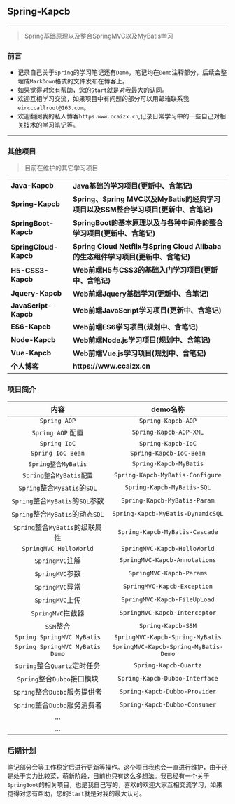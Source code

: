 ## Spring-Kapcb

------

> Spring基础原理以及整合SpringMVC以及MyBatis学习


### 前言

- 记录自己关于`Spring`的学习笔记还有`Demo`，笔记均在`Demo`注释部分，后续会整理成`MarkDown`格式的文件发布在博客上。
- 如果觉得对您有帮助，您的`Start`就是对我最大的认同。
- 欢迎互相学习交流，如果项目中有问题的部分可以用邮箱联系我`eircccallroot@163.com`。
- 欢迎翻阅我的私人博客`https.www.ccaizx.cn`,记录日常学习中的一些自己对相关技术的学习笔记等。
------

### 其他项目

> 目前在维护的其它学习项目

<table>
    <tr>
        <td><a style="text-decoration: none;" href="https://github.com/Eircc/Java-Kapcb" target="_blank"><strong>Java-Kapcb</strong></a></td>
        <td><a style="text-decoration: none;" href="https://github.com/Eircc/Java-Kapcb" target="_blank"><b>Java基础的学习项目(更新中、含笔记)</b></a></td>
    </tr>
    <tr>
    	<td><a style="text-decoration: none;" href="https://github.com/Eircc/Spring-Kapcb" target="_blank"><strong>Spring-Kapcb</strong></a></td>
        <td><a style="text-decoration: none;" href="https://github.com/Eircc/Spring-Kapcb" target="_blank"><b>Spring、Spring MVC以及MyBatis的经典学习项目以及SSM整合学习项目(更新中、含笔记)</b></a></td>
    </tr>
    <tr>
    	<td><a style="text-decoration: none;" href="https://github.com/Eircc/SpringBoot-Kapcb" target="_blank"><strong>SpringBoot-Kapcb</strong></a></td>
        <td><a style="text-decoration: none;" href="https://github.com/Eircc/SpringBoot-Kapcb" target="_blank"><b>SpringBoot的基本原理以及与各种中间件的整合学习项目(更新中、含笔记)</b></a></td>
    </tr>
    <tr>
    	<td><a style="text-decoration: none;" href="https://github.com/Eircc/SpringCloud-Kapcb" target="_blank"><strong>SpringCloud-Kapcb</strong></a></td>
        <td><a style="text-decoration: none;" href="https://github.com/Eircc/SpringCloud-Kapcb" target="_blank"><b>Spring Cloud Netflix与Spring Cloud Alibaba的生态组件学习项目(更新中、含笔记)</b></a></td>
    </tr>
    <tr>
        <td><a style="text-decoration: none;" href="https://github.com/Eircc/H5-CSS3-Kapcb" target="_blank"><strong>H5-CSS3-Kapcb</strong></a></td>
        <td><a style="text-decoration: none;" href="https://github.com/Eircc/H5-CSS3-Kapcb" target="_blank"><b>Web前端H5与CSS3的基础入门学习项目(更新中、含笔记)</b></a></td>
    </tr>
    <tr>
    	<td><a style="text-decoration: none;" href="#" target="_blank"><strong>Jquery-Kapcb</strong></a></td>
        <td><a style="text-decoration: none;" href="#" target="_blank"><strong>Web前端Jquery基础学习(更新中、含笔记)</strong></a></td>
    </tr>
    <tr>
    	<td><a style="text-decoration: none;" href="https://github.com/Eircc/JavaScript-Kapcb" target="_blank"><strong>JavaScript-Kapcb</strong></a></td>
        <td><a style="text-decoration: none;" href="https://github.com/Eircc/JavaScript-Kapcb" target="_blank"><b>Web前端JavaScript学习项目(更新中、含笔记)</b></a></td>
    </tr>
     <tr>
    	<td><a style="text-decoration: none;" href="#" target="_blank"><strong>ES6-Kapcb</strong></a></td>
        <td><a style="text-decoration: none;" href="#" target="_nlank"><strong>Web前端ES6学习项目(规划中、含笔记)</strong></a></td>
    </tr>
    <tr>
    	<td><a style="text-decoration: none;" href="#" target="_blank"><strong>Node-Kapcb</strong></a></td>
        <td><a style="text-decoration: none;" href="#" target="_nlank"><strong>Web前端Node.js学习项目(规划中、含笔记)</strong></a></td>
    </tr>
    <tr>
    	<td><a style="text-decoration: none;" href="#" target="_blank"><strong>Vue-Kapcb</strong></a></td>
        <td><a style="text-decoration: none;" href="#" target="_blank"><strong>Web前端Vue.js学习项目(规划中、含笔记)</strong></a></td>
    </tr>
    <tr>
        <td><a style="text-decoration: none;" href="https://www.ccaizx.cn" target="_blank" ><b>个人博客</b><a</td>
        <td><a style="text-decoration: none;" href="https://www.ccaizx.cn" target="_blank" ><b>https://www.ccaizx.cn</b></a></td>
    </tr>
</table>

### 项目简介

|               内容               |               demo名称                |
| :------------------------------: | :-----------------------------------: |
|           `Spring AOP`           |          `Spring-Kapcb-AOP`           |
|        `Spring AOP` 配置         |        `Spring-Kapcb-AOP-XML`         |
|           `Spring IoC`           |          `Spring-Kapcb-IoC`           |
|        `Spring IoC Bean`         |        `Spring-Kapcb-IoC-Bean`        |
|       `Spring整合MyBatis`        |        `Spring-Kapcb-MyBatis`         |
|     `Spring整合MyBatis配置`      |   `Spring-Kapcb-MyBatis-Configure`    |
|   `Spring`整合`MyBatis`的`SQL`   |      `Spring-Kapcb-MyBatis-SQL`       |
| `Spring`整合`MyBatis`的`SQL`参数 |     `Spring-Kapcb-MyBatis-Param`      |
| `Spring`整合`MyBatis`的动态`SQL` |   `Spring-Kapcb-MyBatis-DynamicSQL`   |
| `Spring`整合`MyBatis`的级联属性  |    `Spring-Kapcb-MyBatis-Cascade`     |
|      `SpringMVC HelloWorld`      |     `SpringMVC-Kapcb-HelloWorld`      |
|         `SpringMVC`注解          |     `SpringMVC-Kapcb-Annotations`     |
|         `SpringMVC`参数          |       `SpringMVC-Kapcb-Params`        |
|         `SpringMVC`异常          |      `SpringMVC-Kapcb-Exception`      |
|         `SpringMVC`上传          |     `SpringMVC-Kapcb-FileUpLoad`      |
|        `SpringMVC`拦截器         |     `SpringMVC-Kapcb-Interceptor`     |
|            `SSM`整合             |          `Spring-Kapcb-SSM`           |
|    `Spring SpringMVC MyBatis`    |   `SpringMVC-Kapcb-Spring-MyBatis`    |
| `Spring SpringMVC MyBatis Demo`  | `SpringMVC-Kapcb-Spring-MyBatis-Demo` |
|   `Spring`整合`Quartz`定时任务   |         `Spring-Kapcb-Quartz`         |
|   `Spring`整合`Dubbo`接口模块    |    `Spring-Kapcb-Dubbo-Interface`     |
|  `Spring`整合`Dubbo`服务提供者   |     `Spring-Kapcb-Dubbo-Provider`     |
|  `Spring`整合`Dubbo`服务消费者   |     `Spring-Kapcb-Dubbo-Consumer`     |
|               ...                |                                       |
|               ...                |                                       |



### 后期计划

笔记部分会等工作稳定后进行更新等操作。这个项目我也会一直进行维护，由于还是处于实力比较菜，萌新阶段，目前也只有这么多想法。我已经有一个关于`SpringBoot`的相关项目，也是我自己写的，喜欢的欢迎大家互相交流学习，如果觉得对您有帮助，您的`Start`就是对我的最大认可。
